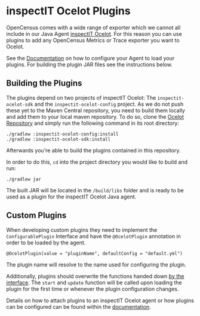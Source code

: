 # inspectIT Ocelot Plugins
OpenCensus comes with a wide range of exporter which we cannot all include in our 
Java Agent [inspectIT Ocelot](https://github.com/inspectIT/inspectit-ocelot).
For this reason you can use plugins to add any OpenCensus Metrics or Trace exporter you want to Ocelot.

See the [Documentation](http://docs.inspectit.rocks/) on how to configure your Agent to load your plugins.
For building the plugin JAR files see the instructions below.

## Building the Plugins

The plugins depend on two projects of inspectIT Ocelot: 
The `inspectit-ocelot-sdk` and the `inspectit-ocelot-config` project.
As we do not push these yet to the Maven Central repository, 
you need to build them locally and add them to your local maven repository.
To do so, clone the [Ocelot Repository](https://github.com/inspectIT/inspectit-ocelot) and 
simply run the following command in its root directory:

```
./gradlew :inspectit-ocelot-config:install
./gradlew :inspectit-ocelot-sdk:install
```

Afterwards you're able to build the plugins contained in this repository.

In order to do this, `cd` into the project directory you would like to build and run:

```
./gradlew jar
```

The built JAR will be located in the `/build/libs` folder and is ready to be used as a plugin for the inspectIT 
Ocelot Java agent.

## Custom Plugins

When developing custom plugins they need to implement the `ConfigurablePlugin` Interface and have the `@OcelotPlugin` 
annotation in order to be loaded by the agent.

```
@OcelotPlugin(value = "pluginName", defaultConfig = "default.yml")
```

The plugin name will resolve to the name used for configuring the plugin. 

Additionally, plugins should overwrite the functions handed down 
[by the interface](https://github.com/inspectIT/inspectit-ocelot-plugins/blob/master/lightstep-exporter/src/main/java/rocks/inspectit/ocelot/lightstep/LightstepExporter.java).
The `start` and `update` function will be called upon loading the plugin for the first time 
or whenever the plugin configuration changes.

Details on how to attach plugins to an inspectIT Ocelot agent or how plugins can be configured can be found within the 
[documentation](https://inspectit.github.io/inspectit-ocelot/docs/configuration/plugin-configuration).

